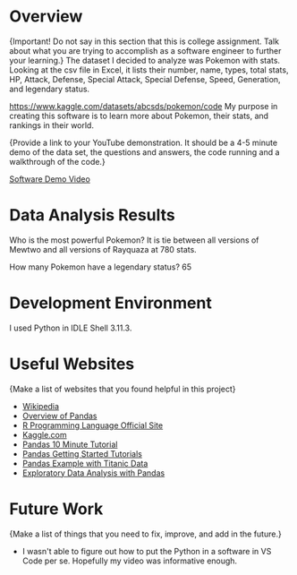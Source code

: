 # Overview

{Important! Do not say in this section that this is college assignment. Talk about what you are trying to accomplish as a software engineer to further your learning.}
The dataset I decided to analyze was Pokemon with stats. Looking at the csv file in Excel, it lists their number, name, types, total stats, HP, Attack, Defense, Special Attack, Special Defense, Speed, Generation, and legendary status.

https://www.kaggle.com/datasets/abcsds/pokemon/code
My purpose in creating this software is to learn more about Pokemon, their stats, and rankings in their world.

{Provide a link to your YouTube demonstration. It should be a 4-5 minute demo of the data set, the questions and answers, the code running and a walkthrough of the code.}

[Software Demo Video](http://youtube.link.goes.here)

# Data Analysis Results

Who is the most powerful Pokemon? It is tie between all versions of Mewtwo and all versions of Rayquaza at 780 stats.

How many Pokemon have a legendary status? 65

# Development Environment

I used Python in IDLE Shell 3.11.3.

# Useful Websites

{Make a list of websites that you found helpful in this project}

- [Wikipedia](https://en.wikipedia.org/wiki/Data_science)
- [Overview of Pandas](https://pandas.pydata.org/docs/getting_started/overview.html)
- [R Programming Language Official Site](https://www.r-project.org/about.html)
- [Kaggle.com](http://www.Kaggle.com)
- [Pandas 10 Minute Tutorial](https://pandas.pydata.org/docs/user_guide/10min.html#min)
- [Pandas Getting Started Tutorials](https://pandas.pydata.org/docs/getting_started/intro_tutorials/index.html)
- [Pandas Example with Titanic Data](https://towardsdatascience.com/getting-started-to-data-analysis-with-python-pandas-with-titanic-dataset-a195ab043c77)
- [Exploratory Data Analysis with Pandas](https://www.kaggle.com/kashnitsky/topic-1-exploratory-data-analysis-with-pandas)

# Future Work

{Make a list of things that you need to fix, improve, and add in the future.}

- I wasn't able to figure out how to put the Python in a software in VS Code per se. Hopefully my video was informative enough.
